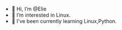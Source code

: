 - 👋 Hi, I’m @Elie
- 👀 I’m interested in Linux.
- 🌱 I've been currently learning Linux,Python.

<!---
satoru009008/satoru009008 is a ✨ special ✨ repository because its `README.md` (this file) appears on your GitHub profile.
You can click the Preview link to take a look at your changes.
--->
